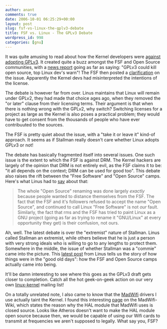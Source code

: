 ```yaml
---
author: anant
comments: true
date: 2006-10-01 06:25:29+00:00
layout: post
slug: fsf-vs-linux-the-gplv3-debate
title: FSF vs. Linux - The GPLv3 Debate
wordpress_id: 998
categories: [gnu]
---
```


It was quite amusing to read about how the Kernel developers were
[against adopting GPLv3](http://lwn.net/Articles/200422/).
It created quite a buzz amongst the FSF and Open Source communities, with a
[news report](http://replay.waybackmachine.org/20061106071711/http://www.linux-watch.com/news/NS5561540450.html)
going as far as saying: "GPLv3 could kill open
source, top Linux dev's warn"! The FSF then posted a
[clarification](http://replay.waybackmachine.org/20061106071711/http://www.fsf.org/news/gplv3-clarification)
on the issue. Apparently the Kernel devs had misinterpreted the intentions of the license.

The debate is however far from over. Linus maintains that Linux will remain
under GPLv2, they had made that choice ages ago, when they removed the "or
later" clause from their licensing terms. Their argument is that when there
is nothing wrong with the GPLv2, why switch? Switching licenses for a
project as large as the Kernel is also poses a practical problem; they would
have to get consent from the thousands of people who have ever contribuuted
to the sources.

The FSF is pretty quiet about the issue, with a "take it or leave it"
kind-of approach. It seems as if Stallman really doesn't care whether Linux
adopts GPLv3 or not!

The debate has basically fragmented itself into several issues. One such
issue is the extent to which the FSF is against DRM. The Kernel hackers are
largely of the opinion that DRM is not entirely evil, as the FSF claims it
to be: "it all depends on the context; DRM can be used for good too". This
debate also raises the rift between the "Free Software" and "Open Source"
camps. Here's what Linus had to
[say](http://lkml.org/lkml/2006/9/25/161) about that:

> The whole "Open Source" renaming was done largely _exactly_ because people wanted to distance themselves from the FSF. The fact that the FSF and it's followers refused to accept the name "Open Source", and continued to call Linux "Free Software" is not _our_ fault. Similarly, the fact that rms and the FSF has tried to paint Linux as a GNU project (going as far as trying to rename it "GNU/Linux" at every opportunity they get) is their confusion, not ours.

Ah, well. The latest debate is over the "extremist" nature of Stallman.
Linus called Stallman an extremist, while others believe that he is just a
person with very strong ideals who is willing to go to any lengths to
protect them. Somewhere in the middle, the issue of whether Stallman was a
"commie" came into the picture. This
[latest post](http://article.gmane.org/gmane.linux.kernel/450668/match=gplv3)
from Linus tells us the story of how things were in the "good old days":
how the FSF and Open Source camps actually came into being.

It'll be damn interesting to see where this goes as the GPLv3 draft gets
closer to completion. Catch all the hot geek-on-geek action on our very own
[linux-kernel](http://thread.gmane.org/gmane.linux.kernel/448894/)
mailing list!

On a totally unrelated note, I also came to know that the
[MadWifi](http://replay.waybackmachine.org/20061106071711/http://madwifi.org/)
drivers I use actually taint the Kernel. I found this interesting
[page](http://replay.waybackmachine.org/20061106071711/http://madwifi.org/wiki/HAL)
on the MadWifi-Wiki, which states the reason why the HAL module that
MadWifi uses is closed source. Looks like Atheros doesn't want to make the
HAL module open source because then, we would be capable of using our Wifi
cards to transmit at frequencies we aren't supposed to legally. What say
you, FSF?
